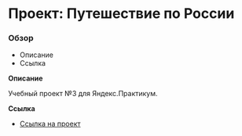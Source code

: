 # Проект: Путешествие по России

### Обзор
* Описание
* Ссылка

**Описание**

Учебный проект №3 для Яндекс.Практикум.

**Ссылка**

* [Ссылка на проект](https://aksenov-m.github.io/russian-travel/)
